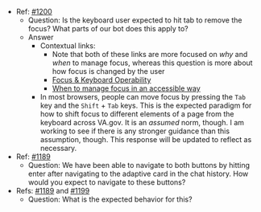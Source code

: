 - Ref: [#1200](https://github.com/department-of-veterans-affairs/va-virtual-agent/issues/1200)
    - Question: Is the keyboard user expected to hit tab to remove the focus? What parts of our bot does this apply to?
    - Answer
        - Contextual links:
            - Note that both of these links are more focused on *why* and *when* to manage focus, whereas this question is more about how focus is changed by the user
            - [Focus & Keyboard Operability](https://usability.yale.edu/web-accessibility/articles/focus-keyboard-operability)
            - [When to manage focus in an accessible way](https://adhoc.team/2021/09/09/when-to-manage-focus-in-an-accessible-way/)
        - In most browsers, people can move focus by pressing the `Tab` key and the `Shift` + `Tab` keys. This is the expected paradigm for how to shift focus to different elements of a page from the keyboard across VA.gov. It is an *assumed* norm, though. I am working to see if there is any stronger guidance than this assumption, though. This response will be updated to reflect as necessary. 
- Ref: [#1189](https://github.com/department-of-veterans-affairs/va-virtual-agent/issues/1189)
    - Question: We have been able to navigate to both buttons by hitting enter after navigating to the adaptive card in the chat history. How would you expect to navigate to these buttons?
- Refs: [#1189](https://github.com/department-of-veterans-affairs/va-virtual-agent/issues/1189) and [#1199](https://github.com/department-of-veterans-affairs/va-virtual-agent/issues/1199)
    - Question: What is the expected behavior for this?
